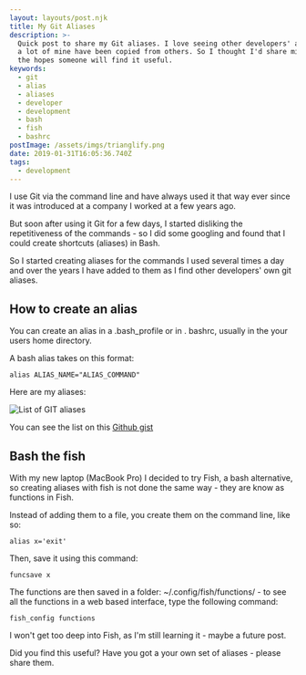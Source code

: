 ```yaml
---
layout: layouts/post.njk
title: My Git Aliases
description: >-
  Quick post to share my Git aliases. I love seeing other developers' aliases -
  a lot of mine have been copied from others. So I thought I'd share mine - in
  the hopes someone will find it useful.
keywords:
  - git
  - alias
  - aliases
  - developer
  - development
  - bash
  - fish
  - bashrc
postImage: /assets/imgs/trianglify.png
date: 2019-01-31T16:05:36.740Z
tags:
  - development
---
```

I use Git via the command line and have always used it that way ever since it was introduced at a company I worked at a few years ago. 

But soon after using it Git for a few days, I started disliking the repetitiveness of the commands - so I did some googling and found that I could create shortcuts (aliases) in Bash.

So I started creating aliases for the commands I used several times a day and over the years I have added to them as I find other developers' own git aliases. 

## How to create an alias

You can create an alias in a .bash_profile or in . bashrc, usually in the your users home directory. 

A bash alias takes on this format:

```
alias ALIAS_NAME="ALIAS_COMMAND"
```

Here are my aliases:

![List of GIT aliases](/assets/imgs/aliases.png "List of GIT aliases")

You can see the list on this [Github gist](https://gist.github.com/juanfernandes/7e13fa0c81253ae46f8d "GIt Aliases Gist")

## Bash the fish
With my new laptop (MacBook Pro) I decided to try Fish, a bash alternative, so creating aliases with fish is not done the same way - they are know as functions in Fish.

Instead of adding them to a file, you create them on the command line, like so: 
```
alias x='exit'
```

Then, save it using this command:
```
funcsave x
```

The functions are then saved in a folder: ~/.config/fish/functions/ - to see all the functions in a web based interface, type the following command: 
```
fish_config functions
```
I won't get too deep into Fish, as I'm still learning it - maybe a future post.

Did you find this useful? Have you got a your own set of aliases - please share them.
